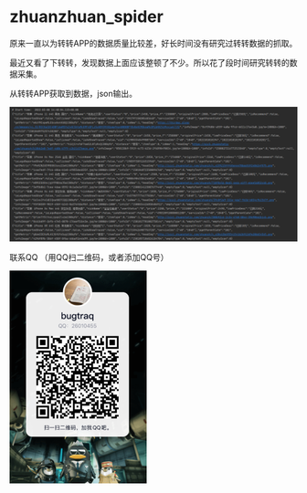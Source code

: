 # zhuanzhuan_spider


原来一直以为转转APP的数据质量比较差，好长时间没有研究过转转数据的抓取。 

最近又看了下转转，发现数据上面应该整顿了不少。所以花了段时间研究转转的数据采集。

从转转APP获取到数据，json输出。


![](./demo/demo01.png)


联系QQ （用QQ扫二维码，或者添加QQ号）

![](https://github.com/FightingForWhat/idlefish_xianyu_spider-crawler-sender/raw/main/demo/demo11.png)
